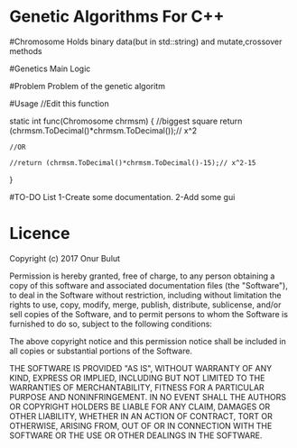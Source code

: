 # Genetic Algorithms For C++

#Chromosome
Holds binary data(but in std::string) and mutate,crossover methods


#Genetics
Main Logic


#Problem
Problem of the genetic algoritm

#Usage
//Edit this function

static int func(Chromosome chrmsm)
{
	//biggest square
	return (chrmsm.ToDecimal()*chrmsm.ToDecimal());// x^2
	
	//OR
	
	//return (chrmsm.ToDecimal()*chrmsm.ToDecimal()-15);// x^2-15
	
}

#TO-DO List
1-Create some documentation.
2-Add some gui

# Licence
Copyright (c) 2017 Onur Bulut

Permission is hereby granted, free of charge, to any person obtaining a copy of this software and associated documentation files (the "Software"), to deal in the Software without restriction, including without limitation the rights to use, copy, modify, merge, publish, distribute, sublicense, and/or sell copies of the Software, and to permit persons to whom the Software is furnished to do so, subject to the following conditions:

The above copyright notice and this permission notice shall be included in all copies or substantial portions of the Software.

THE SOFTWARE IS PROVIDED "AS IS", WITHOUT WARRANTY OF ANY KIND, EXPRESS OR IMPLIED, INCLUDING BUT NOT LIMITED TO THE WARRANTIES OF MERCHANTABILITY, FITNESS FOR A PARTICULAR PURPOSE AND NONINFRINGEMENT. IN NO EVENT SHALL THE AUTHORS OR COPYRIGHT HOLDERS BE LIABLE FOR ANY CLAIM, DAMAGES OR OTHER LIABILITY, WHETHER IN AN ACTION OF CONTRACT, TORT OR OTHERWISE, ARISING FROM, OUT OF OR IN CONNECTION WITH THE SOFTWARE OR THE USE OR OTHER DEALINGS IN THE SOFTWARE.
